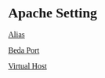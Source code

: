 <h1 class="western" lang="id-ID"><span style="font-family: Tahoma, serif;">Apache Setting</span></h1>
<p lang="id-ID"><span style="font-family: Tahoma, serif;"><a style="font-size: medium;" href="Alias.md">Alias</a></span></p>
<p lang="id-ID"><span style="font-family: Tahoma, serif;"><a style="font-size: medium;" href="BedaPort.md">Beda Port</a></span></p>
<p lang="id-ID"><span style="font-family: Tahoma, serif;"><a style="font-size: medium;" href="VirtualHost.md">Virtual Host</a></span></p>
